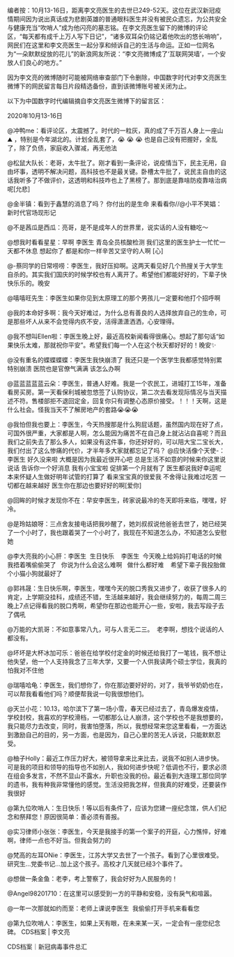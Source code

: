 编者按：10月13-16日，距离李文亮医生的去世已249-52天。这位在武汉新冠疫情期间因为说出真话成为悲剧英雄的普通眼科医生并没有被民众遗忘，为公共安全与健康充当“吹哨人”成为他闪亮的墓志铭。在李文亮医生留下的微博的评论区，“每天都有成千上万人写下日记”，“诸多双耳朵仍铭记着他吹出的悠长哨响”，网民们在这里和李文亮医生一起分享和倾诉自己的生活与命运。正如一位网名为“一朵默默绽放的花儿”的新浪网友所说：“李文亮微博成了‘互联网哭墙’，一个安放人们良心的地方。”

因为李文亮的微博随时可能被网络审查部门下令删除，中国数字时代对李文亮医生微博下的网民留言每日片段精选备份，直到该微博账号被关闭为止。 

以下为中国数字时代编辑摘自李文亮医生微博下的留言区：

2020年10月13-16日

@冲鸭me：看评论区，太震撼了。时代的一粒灰，真的成了千万百人身上一座山⛰️ ，特别是今年湖北的。计划全乱套了，😭 😭 😭 也是自己没有把握好，全乱了，除了负债，家庭收入骤减，再无他法

@松鼠大队长：老哥，太牛批了。刚才看到一条评论，说疫情当下，民主无用，自由坏事，透明不解决问题，高科技也不是最关键。卧槽太牛批了，说民主自由的这话我听多了不做评价，这透明和科技咋也上了黑榜了。那到底是靠啥防疫靠啥治病呢[允悲]

@金半镇：看到于鑫慧的消息了吗？ 你付出的是生命 来看看你//@小平不笑娼：新时代官场现形记

@不是茜瓜是西瓜：亮哥，是不是成年人的世界里，说实话的人没有糖吃～

@想我时看看星星：早啊 李医生 青岛全员核酸检测 我们这里的医生护士一忙忙一天都不休息 想起你了 都是和你一样辛苦又坚守的人啊 [心]

@-蔡同学的日常唠唠：李医生，我好压抑啊。这两天看见好几个热搜关于大学生自杀的。其实我们国庆的时候学校也有人离开了。希望他们都能好好的，下辈子快快乐乐的。晚安

@嘻嘻旺先生：李医生如果你见到太原理工的那个男孩儿一定要和他打个招呼啊

@我的本命好多啊：我今天好难过，为什么总有善良的人选择放弃自己的生命，可是那些坏人从来不会觉得内疚不安，活得潇潇洒洒，心安理得。

@我不想叫Ellen啦：李医生晚上好，最近高校新闻看得很痛心。想起了那句话“如果快乐太难，那就祝你平安”。希望我们每一个人在这个秋天都好好的！晚安✨

@没有重名的蝶蝶蝶蝶：李医生我快崩溃了 我还只是一个医学生我都感觉特别累特别崩溃 医院也是官僚气满满 该怎么办啊

@蓝蓝蓝蓝蓝云朵：李医生，普通人好难。我是一个农民工，进城打工15年，准备看房买房。第一天看保利城被忽悠签了认购协议，第二次去看发现际情况与当天描述不符。售楼部拒不退回定金，回复你只有调整心态原价接受。！！！天啊，这是什么社会。怪我当天不了解房地产的套路😭😭😭

@我怕但我也要上：李医生，今天热搜那是什么狗屁话题，虽然国内现在好了点，可国外很严重，大家都是人啊，怎么能因为痛苦不在自己身上就沾沾自喜呢？而且我们之前失去了那么多人，如果没有这件事，你还好好的，可以陪大宝二宝长大，我们付出了这么惨痛的代价，才半年多大家就都忘记了吗？ @应快活像个天使-：李医生 好久没来啦 大概是因为我最近很开心吧 总是生活不如意的时候来你这里说说话 告诉你一个好消息 我有小宝宝啦 促排第一个月就有了 医生都说我好幸运呢 本来怀疑人生做好明年试管的打算了 看来宝宝真的很爱我 不舍得让我难过吃苦 一切都在越来越好 医生你在那边也要好好的啊[爱你]

@回眸的时候才发现你不在：早安李医生，砖家说最冷的冬天即将来临，嘿嘿，好冷。

@是玲姑娘呀：三点舍友接电话把我吵醒了，她刘叔叔说他爸爸去世了，她已经哭了一个小时了，我也跟着哭了一个小时了，我现在不知道怎么办，不知道怎么安慰她

@李大亮我的小心肝：李医生  生日快乐    李医生  今天晚上给妈妈打电话的时候我捂着嘴偷偷哭了   你说为什么会这么难啊   做什么都好难    希望下辈子我投胎做个小猫小狗就最好了

@郭祎晟：生日快乐啊，李医生，嘿嘿今天的脱口秀我又进步了，收获了很多人的肯定，上学期没挂科，成绩还不错，生活越来越好，我会继续努力的，每周二周三晚上7点记得看我的脱口秀啊，希望你在那边也能开心一些，安啦，我去写段子去了偶吼

@万能的大凯哥：不如意事常八九，可与人言无二三。  老李啊，想找个说话的人都没有。

@坏坏是大杯冰加可乐：爸爸在给学校付定金的时候还给我打了一笔钱，我不想让他失望，他一个人支持我念了三年大学，又要一个人供我读两个硕士学位，我真的怕我对不住他

@瑞嘻哈龟：李医生，我们想你了，你在那边要好好的，对了，我爷爷奶奶也在，可以帮我看看他们吗？顺便帮我说一句我很想他们。

@天兰小花：10.13，哈尔滨下了第一场小雪，春天已经过去了，青岛爆发疫情，学校封校，我喜欢的学校滑档，一切都那么让人崩溃，这个学校也不是我想要的，我只能尽力去改变，同时，我害怕堕落，所以，我想经常来您这里看看，一方面达到激励自己的目的，另一方面，也是因为，自己心里的苦无人诉说，只能默默忍受。

@柚子Holly：最近工作压力好大，被领导拿来比来比去，说我不如别人进步快。可是我的项目和领导的指导也不如别人，我如何进步快呢？低调也不行，要求必须在组会多发言，不然不显山不露水，升职也没我的份。最近看到大连理工那位同学的遗书，我有种我非常懂他的感觉。生活没把我怎样，但我真的好难受，还要装作我很好

@第九位吹哨人：生日快乐！等以后有条件了，应该为您建一座纪念馆，供人们纪念和祭拜您！原因很简单：善必须有善报。

@实习律师小张张：李医生，今天是我接手的第一个案子的开庭，心力憔悴，好难啊，律师一点也不好当。但我会努力的

@梵高的左耳ONie：李医生，江苏大学又去世了一个孩子。看到了心里很难受。研究生…党委书记…加上这个孩子。高校才几天就已经3个事件了。

@想做一条金鱼：老李，考上警察了，我会好好为人民服务的！

@Angel98201710：在这里可以感受到一方的平静和安稳，没有戾气和喧嚣。

@一年一次那就如约而至：老师上课说李医生  我偷偷打开手机来看看您

@第九位吹哨人：李医生，如果上天有眼，在未来某一天，一定会有一座您纪念碑。 CDS档案 &#124; 李文亮

CDS档案｜新冠病毒事件总汇 